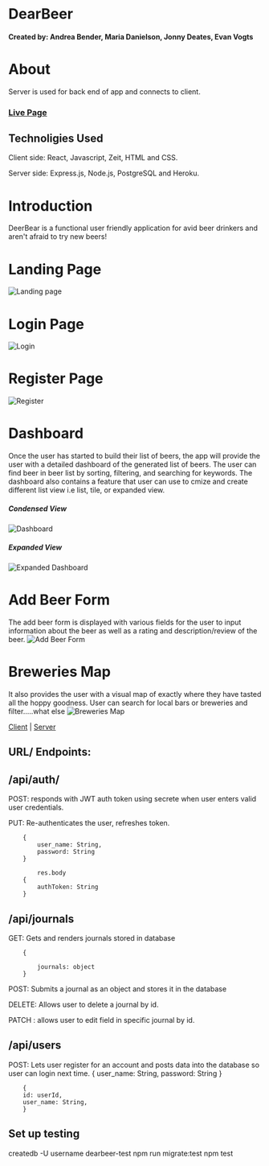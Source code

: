 # DearBeer

#### Created by: Andrea Bender, Maria Danielson, Jonny Deates, Evan Vogts

# About
Server is used for back end of app and connects to client. 

### [Live Page](https://dearbeer.now.sh/)

## Technoligies Used
Client side: React, Javascript, Zeit, HTML and CSS.

Server side: Express.js, Node.js, PostgreSQL and Heroku. 

# Introduction
DeerBear is a functional user friendly application for avid beer drinkers and aren't afraid to try new beers!   


# Landing Page
![Landing page](./src/images/readme/landingpage.png)

# Login Page
![Login](./src/images/readme/login.png)

# Register Page
![Register](./src/images/readme/register.png)


# Dashboard
Once the user has started to build their list of beers, the app will provide the user with a detailed dashboard of the generated list of beers.  The user can find beer in beer list by sorting, filtering, and searching for keywords. The dashboard also contains a feature that user can use to cmize and create different list view i.e list, tile, or expanded view.
##### Condensed View
![Dashboard](./src/images/readme/dashboard.png)

##### Expanded View
![Expanded Dashboard](./src/images/readme/expanded.png)

# Add Beer Form
The add beer form is displayed with various fields for the user to input information about the beer as well as a rating and description/review of the beer. 
![Add Beer Form](./src/images/readme/addform.png)

# Breweries Map
It also provides the user with a visual map of exactly where they have tasted all the hoppy goodness. User can search for local bars or breweries and filter.....what else
![Breweries Map](./src/images/readme/brew.png)

[Client](https://github.com/thinkful-ei-heron/Group4-Capstone-3.git) |
[Server](https://github.com/thinkful-ei-heron/Group4-Capstone3-API.git)

## URL/ Endpoints: 

## /api/auth/
POST: responds with JWT auth token using secrete when user enters valid user credentials.

PUT: Re-authenticates the user, refreshes token. 

        {
            user_name: String,
            password: String
        }

            res.body
        {
            authToken: String
        }

## /api/journals
GET: Gets and renders journals stored in database

        {
             
            journals: object
        }

POST: Submits a journal as an object and stores it in the database 

DELETE: Allows user to delete a journal by id. 

PATCH :  allows user to edit field in specific journal by id. 



## /api/users
POST: Lets user register for an account and posts data into the database so user can login next time.
        {
        user_name: String,
        password: String
        }

        {
        id: userId,
        user_name: String,
        }
 
## Set up testing
createdb -U username dearbeer-test
npm run migrate:test
npm test
